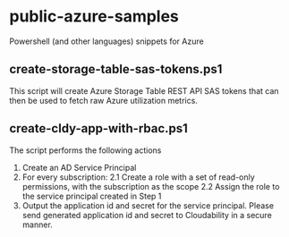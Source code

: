 # public-azure-samples
Powershell (and other languages) snippets for Azure
## create-storage-table-sas-tokens.ps1

   This script will create Azure Storage Table REST API SAS tokens that can then be used to fetch raw Azure utilization metrics. 
   
## create-cldy-app-with-rbac.ps1
   The script performs the following actions
   1. Create an AD Service Principal
   2. For every subscription:
      2.1 Create a role with a set of read-only permissions, with the subscription as the scope
      2.2 Assign the role to the service principal created in Step 1
   3. Output the application id and secret for the service principal. Please send generated application id and secret to Cloudability in a secure manner.

